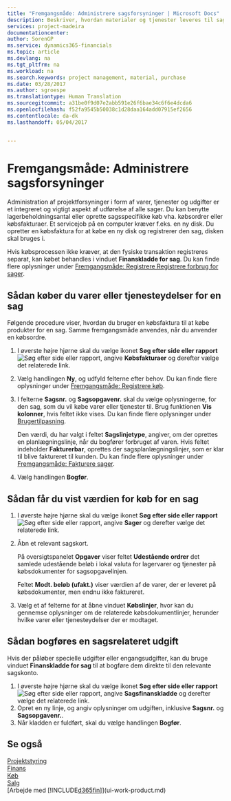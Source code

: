 ```yaml
---
title: "Fremgangsmåde: Administrere sagsforsyninger | Microsoft Docs"
description: Beskriver, hvordan materialer og tjenester leveres til sager.
services: project-madeira
documentationcenter: 
author: SorenGP
ms.service: dynamics365-financials
ms.topic: article
ms.devlang: na
ms.tgt_pltfrm: na
ms.workload: na
ms.search.keywords: project management, material, purchase
ms.date: 03/28/2017
ms.author: sgroespe
ms.translationtype: Human Translation
ms.sourcegitcommit: a31be0f9d07e2abb591e26f6bae34c6f6e4dcda6
ms.openlocfilehash: f52fa9545b50038c1d28daa164add07915ef2656
ms.contentlocale: da-dk
ms.lasthandoff: 05/04/2017


---
```

# <a name="how-to-manage-job-supplies"></a>Fremgangsmåde: Administrere sagsforsyninger
Administration af projektforsyninger i form af varer, tjenester og udgifter er et integreret og vigtigt aspekt af udførelse af alle sager. Du kan benytte lagerbeholdningsantal eller oprette sagsspecifikke køb vha. købsordrer eller købsfakturaer. Et servicejob på en computer kræver f.eks. en ny disk. Du opretter en købsfaktura for at købe en ny disk og registrerer den sag, disken skal bruges i.

Hvis købsprocessen ikke kræver, at den fysiske transaktion registreres separat, kan købet behandles i vinduet **Finanskladde for sag**. Du kan finde flere oplysninger under [Fremgangsmåde: Registrere Registrere forbrug for sager](projects-how-record-job-usage.md).

## <a name="to-purchase-items-or-services-for-a-job"></a>Sådan køber du varer eller tjenesteydelser for en sag
Følgende procedure viser, hvordan du bruger en købsfaktura til at købe produkter for en sag. Samme fremgangsmåde anvendes, når du anvender en købsordre.  

1. I øverste højre hjørne skal du vælge ikonet **Søg efter side eller rapport** ![Søg efter side eller rapport](media/ui-search/search_small.png "Ikonet Søg efter side eller rapport"), angive **Købsfakturaer** og derefter vælge det relaterede link.  
2. Vælg handlingen **Ny**, og udfyld felterne efter behov. Du kan finde flere oplysninger under [Fremgangsmåde: Registrere køb](purchasing-how-record-purchases.md).
3. I felterne **Sagsnr.** og **Sagsopgavenr.** skal du vælge oplysningerne, for den sag, som du vil købe varer eller tjenester til. Brug funktionen **Vis kolonner**, hvis feltet ikke vises. Du kan finde flere oplysninger under [Brugertilpasning](ui-user-personalization.md).

    Den værdi, du har valgt i feltet **Sagslinjetype**, angiver, om der oprettes en planlægningslinje, når du bogfører forbruget af varen. Hvis feltet indeholder **Fakturerbar**, oprettes der sagsplanlægningslinjer, som er klar til blive faktureret til kunden. Du kan finde flere oplysninger under [Fremgangsmåde: Fakturere sager](projects-how-invoice-jobs.md).
4. Vælg handlingen **Bogfør**.

## <a name="to-view-the-value-of-purchases-for-a-job"></a>Sådan får du vist værdien for køb for en sag
1. I øverste højre hjørne skal du vælge ikonet **Søg efter side eller rapport** ![Søg efter side eller rapport](media/ui-search/search_small.png "Ikonet Søg efter side eller rapport"), angive **Sager** og derefter vælge det relaterede link.
2. Åbn et relevant sagskort.

    På oversigtspanelet **Opgaver** viser feltet **Udestående ordrer** det samlede udestående beløb i lokal valuta for lagervarer og tjenester på købsdokumenter for sagsopgavelinjen.  

    Feltet **Modt. beløb (ufakt.)** viser værdien af de varer, der er leveret på købsdokumenter, men endnu ikke faktureret.  
3. Vælg et af felterne for at åbne vinduet **Købslinjer**, hvor kan du gennemse oplysninger om de relaterede købsdokumentlinjer, herunder hvilke varer eller tjenesteydelser der er modtaget.

## <a name="to-post-a-job-related-expense"></a>Sådan bogføres en sagsrelateret udgift
Hvis der påløber specielle udgifter eller engangsudgifter, kan du bruge vinduet **Finanskladde for sag** til at bogføre dem direkte til den relevante sagskonto.

1. I øverste højre hjørne skal du vælge ikonet **Søg efter side eller rapport** ![Søg efter side eller rapport](media/ui-search/search_small.png "Ikonet Søg efter side eller rapport"), angive **Sagsfinanskladde** og derefter vælge det relaterede link.  
2. Opret en ny linje, og angiv oplysninger om udgiften, inklusive **Sagsnr.** og **Sagsopgavenr.**.  
3. Når kladden er fuldført, skal du vælge handlingen **Bogfør**.

## <a name="see-also"></a>Se også
[Projektstyring](projects-manage-projects.md)  
[Finans](finance.md)  
[Køb](purchasing-manage-purchasing.md)         
[Salg](sales-manage-sales.md)      
[Arbejde med [!INCLUDE[d365fin](includes/d365fin_md.md)]](ui-work-product.md)  

